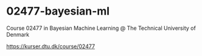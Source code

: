 # 02477-bayesian-ml
Course 02477 in Bayesian Machine Learning @ The Technical University of Denmark

https://kurser.dtu.dk/course/02477
